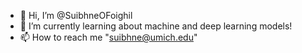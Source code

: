 - 👋 Hi, I’m @SuibhneOFoighil
- 🌱 I’m currently learning about machine and deep learning models!
- 📫 How to reach me "suibhne@umich.edu"

<!---
SuibhneOFoighil/SuibhneOFoighil is a ✨ special ✨ repository because its `README.md` (this file) appears on your GitHub profile.
You can click the Preview link to take a look at your changes.
--->
